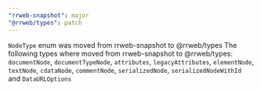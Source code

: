 ```yaml
---
"rrweb-snapshot": major
"@rrweb/types": patch
---
```


`NodeType` enum was moved from rrweb-snapshot to @rrweb/types
The following types where moved from rrweb-snapshot to @rrweb/types: `documentNode`, `documentTypeNode`, `attributes`, `legacyAttributes`, `elementNode`, `textNode`, `cdataNode`, `commentNode`, `serializedNode`, `serializedNodeWithId` and `DataURLOptions`
